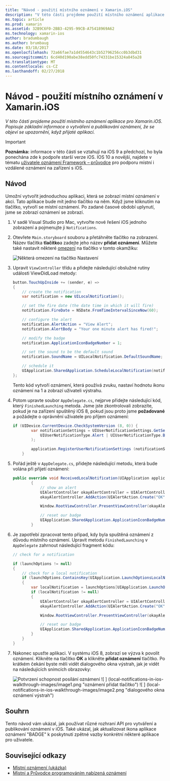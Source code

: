 ```yaml
---
title: "Návod - použití místního oznámení v Xamarin.iOS"
description: "V této části projdeme použití místního oznámení aplikace pro Xamarin.iOS. Popisuje základní informace o vytváření a publikování oznámení, že se objeví se upozornění, když přijaté aplikací."
ms.topic: article
ms.prod: xamarin
ms.assetid: 32B9C6F0-2BB3-4295-99CB-A75418969A62
ms.technology: xamarin-ios
author: bradumbaugh
ms.author: brumbaug
ms.date: 03/18/2017
ms.openlocfilehash: 72a66fae7a1d4554643c1b52796256cc0b3dbd31
ms.sourcegitcommit: 6cd40d190abe38edd50fc74331be15324a845a28
ms.translationtype: MT
ms.contentlocale: cs-CZ
ms.lasthandoff: 02/27/2018
---
```

# <a name="walkthrough---using-local-notifications-in-xamarinios"></a>Návod - použití místního oznámení v Xamarin.iOS

_V této části projdeme použití místního oznámení aplikace pro Xamarin.iOS. Popisuje základní informace o vytváření a publikování oznámení, že se objeví se upozornění, když přijaté aplikací._

> [!IMPORTANT]
> **Poznámka:** informace v této části se vztahují na iOS 9 a předchozí, ho byla ponechána zde k podpoře starší verze iOS. IOS 10 a novější, najdete v tématu [uživatele oznámení Framework – průvodce](~/ios/platform/user-notifications/index.md) pro podporu místní i vzdálené oznámení na zařízení s iOS.

## <a name="walkthrough"></a>Návod

Umožní vytvořit jednoduchou aplikaci, která se zobrazí místní oznámení v akci. Tato aplikace bude mít jedno tlačítko na něm. Když jsme kliknutím na tlačítko, vytvoří se místní oznámení. Po zadané časové období uplynutí, jsme se zobrazí oznámení se zobrazí.


1. V sadě Visual Studio pro Mac, vytvořte nové řešení iOS jednoho zobrazení a pojmenujte ji `Notifications`.
1. Otevřete `Main.storyboard` souboru a přetáhněte tlačítko na zobrazení. Název tlačítka **tlačítko**a zadejte jeho název **přidat oznámení**. Můžete také nastavit některé [omezení](~/ios/user-interface/designer/designer-auto-layout.md) na tlačítko v tomto okamžiku: 

    ![](local-notifications-in-ios-walkthrough-images/image3.png "Některá omezení na tlačítko Nastavení")
1. Upravit `ViewController` třídu a přidejte následující obslužné rutiny události ViewDidLoad metody:

    ```csharp
    button.TouchUpInside += (sender, e) =>
    {
        // create the notification
        var notification = new UILocalNotification();

        // set the fire date (the date time in which it will fire)
        notification.FireDate = NSDate.FromTimeIntervalSinceNow(60);

        // configure the alert
        notification.AlertAction = "View Alert";
        notification.AlertBody = "Your one minute alert has fired!";

        // modify the badge
        notification.ApplicationIconBadgeNumber = 1;

        // set the sound to be the default sound
        notification.SoundName = UILocalNotification.DefaultSoundName;

        // schedule it
        UIApplication.SharedApplication.ScheduleLocalNotification(notification);
    };
    ```

    Tento kód vytvoří oznámení, která používá zvuku, nastaví hodnotu ikonu oznámení na 1 a zobrazí uživateli výstrahu.

1. Potom upravte soubor `AppDelegate.cs`, nejprve přidejte následující kód, který `FinishedLaunching` metoda. Jsme jste zkontrolovali zobrazíte, pokud je na zařízení spuštěný iOS 8, pokud jsou proto jsme **požadované** a požádejte o oprávnění uživatele pro příjem oznámení:

    ```csharp
    if (UIDevice.CurrentDevice.CheckSystemVersion (8, 0)) {
            var notificationSettings = UIUserNotificationSettings.GetSettingsForTypes (
                UIUserNotificationType.Alert | UIUserNotificationType.Badge | UIUserNotificationType.Sound, null
            );

            application.RegisterUserNotificationSettings (notificationSettings);
        }
    ```

1. Pořád ještě v `AppDelegate.cs`, přidejte následující metodu, která bude volána při přijetí oznámení:

    ```csharp
    public override void ReceivedLocalNotification(UIApplication application, UILocalNotification notification)
            {
                // show an alert
                UIAlertController okayAlertController = UIAlertController.Create(notification.AlertAction, notification.AlertBody, UIAlertControllerStyle.Alert);
                okayAlertController.AddAction(UIAlertAction.Create("OK", UIAlertActionStyle.Default, null));

                Window.RootViewController.PresentViewController(okayAlertController, true, null);

                // reset our badge
                UIApplication.SharedApplication.ApplicationIconBadgeNumber = 0;
            }

    ```

1. Je zapotřebí zpracovat tento případ, kdy byla spuštěná oznámení z důvodu místního oznámení. Upravit metodu `FinishedLaunching` v `AppDelegate` zahrnout následující fragment kódu:


    ```csharp
    // check for a notification

    if (launchOptions != null)
    {
        // check for a local notification
        if (launchOptions.ContainsKey(UIApplication.LaunchOptionsLocalNotificationKey))
        {
            var localNotification = launchOptions[UIApplication.LaunchOptionsLocalNotificationKey] as UILocalNotification;
            if (localNotification != null)
            {
                UIAlertController okayAlertController = UIAlertController.Create(localNotification.AlertAction, localNotification.AlertBody, UIAlertControllerStyle.Alert);
                okayAlertController.AddAction(UIAlertAction.Create("OK", UIAlertActionStyle.Default, null));

                Window.RootViewController.PresentViewController(okayAlertController, true, null);

                // reset our badge
                UIApplication.SharedApplication.ApplicationIconBadgeNumber = 0;
            }
        }
    }

    ```

1. Nakonec spusťte aplikaci. V systému iOS 8, zobrazí se výzva k povolit oznámení. Klikněte na tlačítko **OK** a klikněte **přidat oznámení** tlačítko. Po krátkém čekání byste měli vidět dialogového okna výstrah, jak je vidět na následujících snímcích obrazovky:

    ![](local-notifications-in-ios-walkthrough-images/image0.png "Potvrzení schopnost posílání oznámení") ![ ] (local-notifications-in-ios-walkthrough-images/image1.png "oznámení přidat tlačítko") ![ ] (local-notifications-in-ios-walkthrough-images/image2.png "dialogového okna oznámení výstrah")

## <a name="summary"></a>Souhrn

Tento návod vám ukázal, jak používat různé rozhraní API pro vytváření a publikování oznámení v iOS. Také ukázal, jak aktualizovat ikona aplikace oznámení "BADGE" k poskytnutí zpětné vazby konkrétní některé aplikace pro uživatele.


## <a name="related-links"></a>Související odkazy

- [Místní oznámení (ukázka)](https://developer.xamarin.com/samples/monotouch/LocalNotifications)
- [Místní a Průvodce programováním nabízená oznámení](https://developer.apple.com/library/prerelease/content/documentation/NetworkingInternet/Conceptual/RemoteNotificationsPG/)
